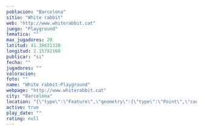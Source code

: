 ```yaml
---
poblacion: "Barcelona"
sitio: "White rabbit"
web: "http://www.whiterabbit.cat"
juego: "Playground"
tematica: ""
max_jugadores: 20
latitud: 41.38631320
longitud: 2.15782160
publicar: "si"
fecha: ""
jugadores: ""
valoracion: 
foto: ""
name: "White rabbit-Playground"
webpage: "http://www.whiterabbit.cat"
city: "Barcelona"
location: "{\"type\":\"Feature\",\"geometry\":{\"type\":\"Point\",\"coordinates\":[2.1578216,41.3863132]}}"
active: true
play_date: ""
rating: null
---
```


